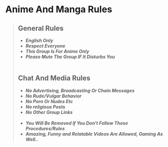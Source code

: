 # **Anime And Manga Rules**

> <h2> General Rules </h2>
>
> - **_English Only_**
> - **_Respect Everyone_**
> - **_This Group Is For Anime Only_**
> - **_Please Mute The Group IF It Disturbs You_**
<br></br>
>
> <h2> Chat And Media Rules </h2>
>
> - **_No Advertising, Broadcasting Or Chain Messages_**
> - **_No Rude/Vulgar Behavior_**
> - **_No Porn Or Nudes Etc_**
> - **_No religious Posts_**
> - **_No Other Group Links_**
<br></br>
> - **_You Will Be Removed If You Don't Follow Those Procedures/Rules_**
> - **_Amazing, Funny and Relatable Videos Are Allowed, Gaming As Well.._**
